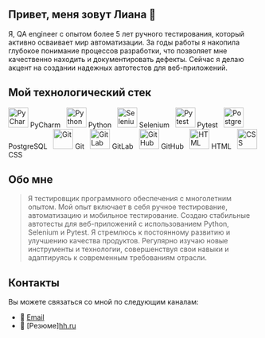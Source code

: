 ## Привет, меня зовут Лиана 👋

Я, QA engineer с опытом более 5 лет ручного тестирования, который активно осваивает мир автоматизации.
За годы работы я накопила глубокое понимание процессов разработки, что позволяет мне качественно находить и документировать дефекты.
Сейчас я делаю акцент на создании надежных автотестов для веб-приложений.

## Мой технологический стек



<div>
    <img src="https://img.icons8.com/color/48/000000/pycharm.png" alt="PyCharm" width="40" height="40"/> PyCharm &nbsp;
    <img src="https://simpleicons.org/icons/python.svg" alt="Python" width="40" height="40"/> Python &nbsp;
    <img src="https://simpleicons.org/icons/selenium.svg" alt="Selenium" width="40" height="40"/> Selenium &nbsp;
    <img src="https://simpleicons.org/icons/pytest.svg" alt="Pytest" width="40" height="40"/> Pytest &nbsp;
    <img src="https://simpleicons.org/icons/postgresql.svg" alt="PostgreSQL" width="40" height="40"/> PostgreSQL &nbsp;
    <img src="https://img.icons8.com/color/48/000000/git.png" alt="Git" width="40" height="40"/> Git &nbsp;
    <img src="https://img.icons8.com/color/48/000000/gitlab.png" alt="GitLab" width="40" height="40"/> GitLab &nbsp;
    <img src="https://img.icons8.com/color/48/000000/github.png" alt="GitHub" width="40" height="40"/> GitHub &nbsp;
    <img src="https://img.icons8.com/color/48/000000/html-5.png" alt="HTML" width="40" height="40"/> HTML &nbsp;
    <img src="https://img.icons8.com/color/48/000000/css3.png" alt="CSS" width="40" height="40"/> CSS
</div>


## Обо мне

> Я тестировщик программного обеспечения с многолетним опытом. 
> Мой опыт включает в себя ручное тестирование, автоматизацию и мобильное тестирование. 
> Создаю стабильные автотесты для веб-приложений с использованием Python, Selenium и Pytest.
> Я стремлюсь к постоянному развитию и улучшению качества продуктов.
> Регулярно изучаю новые инструменты и технологии, совершенствуя свои навыки и адаптируясь к современным требованиям отрасли. 

## Контакты

Вы можете связаться со мной по следующим каналам:

- 📧 [Email](vagapovaliana@mail.ru)
- 💼 [Резюме][hh.ru]([https://hh.kz](https://hh.ru/resume/f13cabbaff077e5f070039ed1f6d5961776b49)) 
